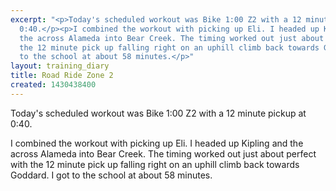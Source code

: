 ```yaml
---
excerpt: "<p>Today's scheduled workout was Bike 1:00 Z2 with a 12 minute pickup at
  0:40.</p><p>I combined the workout with picking up Eli. I headed up Kipling and
  the across Alameda into Bear Creek. The timing worked out just about perfect with
  the 12 minute pick up falling right on an uphill climb back towards Goddard. I got
  to the school at about 58 minutes.</p>"
layout: training_diary
title: Road Ride Zone 2
created: 1430438400
---
```

<p>Today's scheduled workout was Bike 1:00 Z2 with a 12 minute pickup at 0:40.</p><p>I combined the workout with picking up Eli. I headed up Kipling and the across Alameda into Bear Creek. The timing worked out just about perfect with the 12 minute pick up falling right on an uphill climb back towards Goddard. I got to the school at about 58 minutes.</p>
